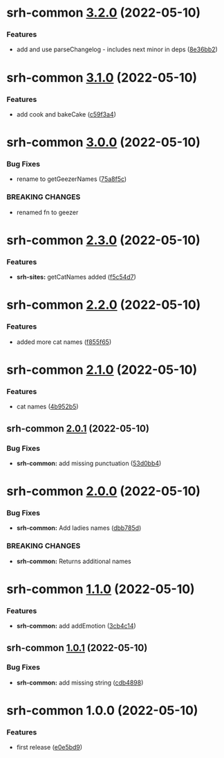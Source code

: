 # srh-common [3.2.0](https://github.com/dbouwman/sem-rel-harness/compare/srh-common@3.1.0...srh-common@3.2.0) (2022-05-10)


### Features

* add and use parseChangelog - includes next minor in  deps ([8e36bb2](https://github.com/dbouwman/sem-rel-harness/commit/8e36bb2eab57039b7910f39ea9a92edc4a96d130))

# srh-common [3.1.0](https://github.com/dbouwman/sem-rel-harness/compare/srh-common@3.0.0...srh-common@3.1.0) (2022-05-10)


### Features

* add cook and bakeCake ([c59f3a4](https://github.com/dbouwman/sem-rel-harness/commit/c59f3a469fe37d91eabecde36eef15e2983c042c))

# srh-common [3.0.0](https://github.com/dbouwman/sem-rel-harness/compare/srh-common@2.3.0...srh-common@3.0.0) (2022-05-10)


### Bug Fixes

* rename to getGeezerNames ([75a8f5c](https://github.com/dbouwman/sem-rel-harness/commit/75a8f5c4e5f5638d3eb5bb8af7012547a219b66b))


### BREAKING CHANGES

* renamed fn to geezer

# srh-common [2.3.0](https://github.com/dbouwman/sem-rel-harness/compare/srh-common@2.2.0...srh-common@2.3.0) (2022-05-10)


### Features

* **srh-sites:** getCatNames added ([f5c54d7](https://github.com/dbouwman/sem-rel-harness/commit/f5c54d7769a52617e75c4944c509ef090505043d))

# srh-common [2.2.0](https://github.com/dbouwman/sem-rel-harness/compare/srh-common@2.1.0...srh-common@2.2.0) (2022-05-10)


### Features

* added more cat names ([f855f65](https://github.com/dbouwman/sem-rel-harness/commit/f855f65e83df772a680dc224f1c3b24280715dd2))

# srh-common [2.1.0](https://github.com/dbouwman/sem-rel-harness/compare/srh-common@2.0.1...srh-common@2.1.0) (2022-05-10)


### Features

* cat names ([4b952b5](https://github.com/dbouwman/sem-rel-harness/commit/4b952b54f0a218d52ca2caf667d5e3625e2acf3a))

## srh-common [2.0.1](https://github.com/dbouwman/sem-rel-harness/compare/srh-common@2.0.0...srh-common@2.0.1) (2022-05-10)


### Bug Fixes

* **srh-common:** add missing punctuation ([53d0bb4](https://github.com/dbouwman/sem-rel-harness/commit/53d0bb47de09a39f261e50c76b4767373e10a197))

# srh-common [2.0.0](https://github.com/dbouwman/sem-rel-harness/compare/srh-common@1.1.0...srh-common@2.0.0) (2022-05-10)


### Bug Fixes

* **srh-common:** Add ladies names ([dbb785d](https://github.com/dbouwman/sem-rel-harness/commit/dbb785d8d0ca8ce3c8761ee9e22dab1cf8acc461))


### BREAKING CHANGES

* **srh-common:** Returns additional names

# srh-common [1.1.0](https://github.com/dbouwman/sem-rel-harness/compare/srh-common@1.0.1...srh-common@1.1.0) (2022-05-10)


### Features

* **srh-common:** add addEmotion ([3cb4c14](https://github.com/dbouwman/sem-rel-harness/commit/3cb4c144ae4e64287abd5f6831f4bee8a8d9335f))

## srh-common [1.0.1](https://github.com/dbouwman/sem-rel-harness/compare/srh-common@1.0.0...srh-common@1.0.1) (2022-05-10)


### Bug Fixes

* **srh-common:** add missing string ([cdb4898](https://github.com/dbouwman/sem-rel-harness/commit/cdb4898733ee5c19a2ba87316764d8ab78a10c11))

# srh-common 1.0.0 (2022-05-10)


### Features

* first release ([e0e5bd9](https://github.com/dbouwman/sem-rel-harness/commit/e0e5bd9c1da0b79169cb7b63c5c3e478f3a800b6))
